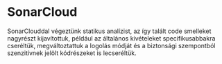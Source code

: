 # SonarCloud

SonarClouddal végeztünk statikus analízist, az így talált code smelleket nagyrészt kijavítottuk, például az általános kivételeket specifikusabbakra cseréltük, megváltoztattuk a logolás módját és a biztonsági szempontból szenzitívnek jelölt kódrészeket is lecseréltük.